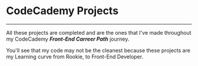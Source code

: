 # CodeCademy Projects

***

All these projects are completed and are the ones that I've made throughout my CodeCademy ***Front-End Carreer Path*** journey.

You'll see that my code may not be the cleanest because these projects are my Learning curve from Rookie, to Front-End Developer.
